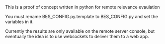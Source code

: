 
This is a proof of concept written in python for remote relevance evaulation

You must rename BES_CONFIG.py.template to BES_CONFIG.py and set the variables in it.

Currently the results are only available on the remote server console, but eventually the idea is to use websockets to deliver them to a web app.
